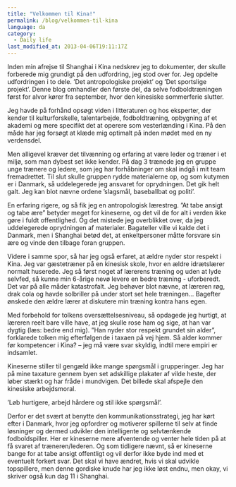 ```yaml
---
title: "Velkommen til Kina!"
permalink: /blog/velkommen-til-kina
language: da
category:
  - Daily life
last_modified_at: 2013-04-06T19:11:17Z
---
```


Inden min afrejse til Shanghai i Kina nedskrev jeg to dokumenter, der skulle forberede mig grundigt på den udfordring, jeg stod over for. Jeg opdelte udfordringen i to dele. ’Det antropologiske projekt’ og ’Det sportslige projekt’. Denne blog omhandler den første del, da selve fodboldtræningen først for alvor kører fra september, hvor den kinesiske sommerferie slutter.

Jeg havde på forhånd opsøgt viden i litteraturen og hos eksperter, der kender til kulturforskelle, talentarbejde, fodboldtræning, opbygning af et akademi og mere specifikt det at operere som vesterlænding i Kina. På den måde har jeg forsøgt at klæde mig optimalt på inden mødet med en ny verdensdel.

Men alligevel kræver det tilvænning og erfaring at være leder og træner i et miljø, som man dybest set ikke kender. På dag 3 trænede jeg en gruppe unge trænere og ledere, som jeg har forhåbninger om skal indgå i mit team fremadrettet. Til slut skulle gruppen rydde materialerne op, og som kutymen er i Danmark, så uddelegerede jeg ansvaret for oprydningen. Det gik helt galt. Jeg kan blot nævne ordene ’slagsmål, baseballbat og politi’.

En erfaring rigere, og så fik jeg en antropologisk lærestreg. ”At tabe ansigt og tabe ære” betyder meget for kineserne, og det vil de for alt i verden ikke gøre i fuldt offentlighed. Og det mistede jeg overblikket over, da jeg uddelegerede oprydningen af materialer. Bagateller ville vi kalde det i Danmark, men i Shanghai betød det, at enkeltpersoner måtte forsvare sin ære og vinde den tilbage foran gruppen.

Videre i samme spor, så har jeg også erfaret, at ældre nyder stor respekt i Kina. Jeg var gæstetræner på en kinesisk skole, hvor en ældre idrætslærer normalt huserede. Jeg så først noget af lærerens træning og uden at lyde selvfed, så kunne min 6-årige nevø levere en bedre træning - uforberedt. Det var på alle måder katastrofalt. Jeg behøver blot nævne, at læreren røg, drak cola og havde solbriller på under stort set hele træningen… Bagefter ønskede den ældre lærer at diskutere min træning kontra hans egen. 

Med forbehold for tolkens oversættelsesniveau, så opdagede jeg hurtigt, at læreren reelt bare ville have, at jeg skulle rose ham og sige, at han var dygtig (læs: bedre end mig). ”Han nyder stor respekt grundet sin alder”, forklarede tolken mig efterfølgende i taxaen på vej hjem. Så alder kommer før kompetencer i Kina? – jeg må være svar skyldig, indtil mere empiri er indsamlet.

Kineserne stiller til gengæld ikke mange spørgsmål i grupperinger. Jeg har på mine taxature gennem byen set adskillige plakater af vilde heste, der løber stærkt og har fråde i mundvigen. Det billede skal afspejle den kinesiske arbejdsmoral.

’Løb hurtigere, arbejd hårdere og stil ikke spørgsmål’.

Derfor er det svært at benytte den kommunikationsstrategi, jeg har kørt efter i Danmark, hvor jeg opfordrer og motiverer spillerne til selv at finde løsninger og dermed udvikler den intelligente og selvtænkende fodboldspiller. Her er kineserne mere afventende og venter hele tiden på at få svaret af træneren/lederen. Og som tidligere nævnt, så er kineserne bange for at tabe ansigt offentligt og vil derfor ikke byde ind med et eventuelt forkert svar. Det skal vi have ændret, hvis vi skal udvikle topspillere, men denne gordiske knude har jeg ikke løst endnu, men okay, vi skriver også kun dag 11 i Shanghai.
